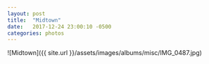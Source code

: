 ```yaml
---
layout: post
title:  "Midtown"
date:   2017-12-24 23:00:10 -0500
categories: photos
---
```


![Midtown]({{ site.url }}/assets/images/albums/misc/IMG_0487.jpg)
